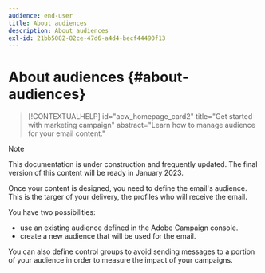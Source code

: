 ```yaml
---
audience: end-user
title: About audiences
description: About audiences
exl-id: 21bb5082-82ce-47d6-a4d4-becf44490f13
---
```

# About audiences {#about-audiences}

>[!CONTEXTUALHELP]
>id="acw_homepage_card2"
>title="Get started with marketing campaign"
>abstract="Learn how to manage audience for your email content."

>[!NOTE]
>
>This documentation is under construction and frequently updated. The final version of this content will be ready in January 2023.

<!--
Audience only created for the delivery, not available later-->


<!--
Three ways:
* existing audience

Campaign or AEP Audiences

* create new on the fly

query like AEP segment builder (same component with campaign data)

* import from file

show use case with a new audience creation (or import from file?)

control groups like acc: exract, random, based on attribute
-->

Once your content is designed, you need to define the email's audience. This is the targer of your delivery, the profiles who will receive the email.

You have two possibilities:

* use an existing audience defined in the Adobe Campaign console.
* create a new audience that will be used for the email. 

You can also define control groups to avoid sending messages to a portion of your audience in order to measure the impact of your campaigns.
